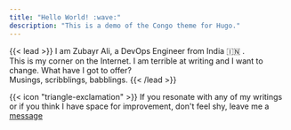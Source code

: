 ```yaml
---
title: "Hello World! :wave:"
description: "This is a demo of the Congo theme for Hugo."
---
```


{{< lead >}}
I am Zubayr Ali, a DevOps Engineer from India :india: . <br /> This is my corner on the Internet. I am terrible at writing and I want to change. What have I got to offer? <br /> Musings, scribblings, babblings.
{{< /lead >}}

<div class="flex px-4 py-2 mb-8 text-base rounded-md bg-primary-100 dark:bg-primary-900">
  <span class="flex items-center ltr:pr-3 rtl:pl-3 text-primary-400">
    {{< icon "triangle-exclamation" >}}
  </span>
  <span class=" dark:text-neutral-300">
    <span class="prose dark:prose-invert">If you resonate with any of my writings or if you think I have space for improvement, don't feel shy, leave me a 
    <a href="/contact"
      class="px-2 py-1 !text-neutral !no-underline !rounded-md bg-primary-600 hover:!bg-primary-500 dark:bg-primary-800 dark:hover:!bg-primary-700"
    >
      message
    </a>
  </span>
</div>
